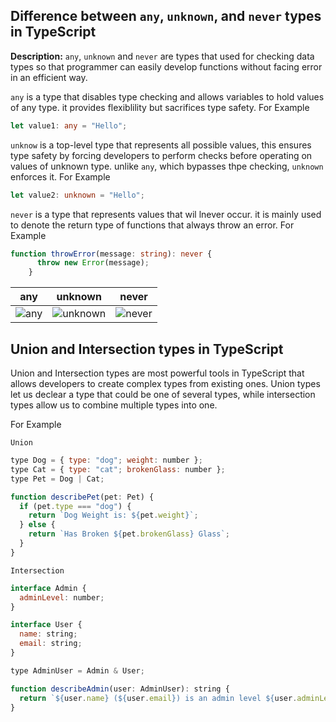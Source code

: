 ## Difference between `any`, `unknown`, and `never` types in TypeScript

**Description:**
`any`, `unknown` and `never` are types that used for checking data types so that programmer can easily develop functions without facing error in an efficient way.

`any` is a type that disables type checking and allows variables to hold values of any type. it provides flexiblility but sacrifices type safety.
For Example 
```ts
let value1: any = "Hello";
```

`unknow` is a top-level type that represents all possible values, this ensures type safety by forcing developers to perform checks before operating on values of unknown type.
unlike `any`, which bypasses thpe checking, `unknown` enforces it.
For Example
```ts
let value2: unknown = "Hello";
```

`never` is a type that represents values that wil lnever occur. it is mainly used to denote the return type of functions that always throw an error.
For Example
```ts
function throwError(message: string): never {
      throw new Error(message);
    }
```

| any       | unknown |  never  |
| --------- | ------- | ------- |
|      ![any](https://github.com/user-attachments/assets/dbf1e934-ea68-4df1-82c5-4dd33e5cb934) |    ![unknown](https://github.com/user-attachments/assets/26f6eba1-ab86-48e0-ab9d-6dd0bec57a86) |   ![never](https://github.com/user-attachments/assets/e42cc6ea-3ebd-4eae-b4b4-535d06ea71b2) |


## Union and Intersection types in TypeScript
Union and Intersection types are most powerful tools in TypeScript that allows developers to create complex types from existing ones. Union types let us declear a type that could be one of several types, while intersection types allow us to combine multiple types into one.

For Example

`Union`
```js
type Dog = { type: "dog"; weight: number };
type Cat = { type: "cat"; brokenGlass: number };
type Pet = Dog | Cat;

function describePet(pet: Pet) {
  if (pet.type === "dog") {
    return `Dog Weight is: ${pet.weight}`;
  } else {
    return `Has Broken ${pet.brokenGlass} Glass`;
  }
}
```

`Intersection`
```js
interface Admin {
  adminLevel: number;
}

interface User {
  name: string;
  email: string;
}

type AdminUser = Admin & User;

function describeAdmin(user: AdminUser): string {
  return `${user.name} (${user.email}) is an admin level ${user.adminLevel}`;
}
```

